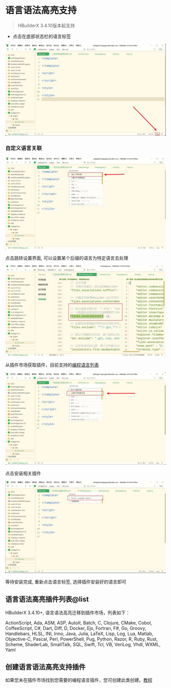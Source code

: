 # 语言语法高亮支持

> HBuilderX 3.4.10版本起支持

* 点击在底部状态栏的语言标签

<img src="/static/snapshots/language_grammars/1.jpg" class="hd-img"/>

### 自定义语言关联

<img src="/static/snapshots/language_grammars/2.jpg" class="hd-img"/>

点击跳转设置界面, 可以设置某个后缀的语言为特定语言去处理

<img src="/static/snapshots/language_grammars/4.jpg" class="hd-img"/>

从插件市场获取插件，目前支持的[编程语言列表](#list)

<img src="/static/snapshots/language_grammars/3.jpg" class="hd-img"/>

点击安装相关插件

<img src="/static/snapshots/language_grammars/5.jpg" class="hd-img"/>

等待安装完成, 重新点击语言标签, 选择插件安装好的语言即可

## 语言语法高亮插件列表@list

HBuilderX 3.4.10+, 语言语法高亮迁移到插件市场，列表如下：

ActionScript, Ada, ASM, ASP, AutoIt, Batch, C, Clojure, CMake, Cobol, CoffeeScript, C#, Dart, Diff, D, Docker, Ejs, Fortran, F#, Go, Groovy, Handlebars, HLSL, INI, Inno, Java, Julia, LaTeX, Lisp, Log, Lua, Matlab, Objective-C, Pascal, Perl, PowerShell, Pug, Python, Razor, R, Ruby, Rust, Scheme, ShaderLab, SmallTalk, SQL, Swift, Tcl, VB, VeriLog, Vhdl, WXML, Yaml


## 创建语言语法高亮支持插件

如果您未在插件市场找到您需要的编程语言插件，您可创建此类创建。[教程](/ExtensionTutorial/language_grammars)
